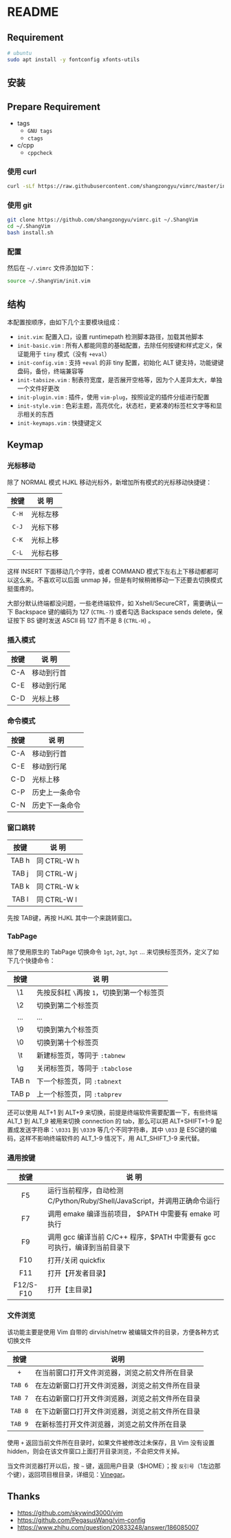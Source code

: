 # README

## Requirement

```sh
# ubuntu
sudo apt install -y fontconfig xfonts-utils
```


## 安装

## Prepare Requirement

* tags
  * `GNU tags`
  * `ctags`
* c/cpp
  * `cppcheck`

### 使用 curl

```sh
curl -sLf https://raw.githubusercontent.com/shangzongyu/vimrc/master/install.sh | bash
```

### 使用 git

```sh
git clone https://github.com/shangzongyu/vimrc.git ~/.ShangVim
cd ~/.ShangVim
bash install.sh
```

### 配置

然后在 `~/.vimrc` 文件添加如下：

 ```sh
source ~/.ShangVim/init.vim
```

## 结构

本配置按顺序，由如下几个主要模块组成：

* `init.vim`: 配置入口，设置 runtimepath 检测脚本路径，加载其他脚本
* `init-basic.vim` : 所有人都能同意的基础配置，去除任何按键和样式定义，保证能用于 `tiny` 模式（没有 `+eval`）
* `init-config.vim` : 支持 `+eval` 的非 tiny 配置，初始化 ALT 键支持，功能键键盘码，备份，终端兼容等
* `init-tabsize.vim` : 制表符宽度，是否展开空格等，因为个人差异太大，单独一个文件好更改
* `init-plugin.vim` : 插件，使用 `vim-plug`，按照设定的插件分组进行配置
* `init-style.vim` : 色彩主题，高亮优化，状态栏，更紧凑的标签栏文字等和显示相关的东西
* `init-keymaps.vim` : 快捷键定义

## Keymap

### 光标移动

除了 NORMAL 模式 HJKL 移动光标外，新增加所有模式的光标移动快捷键：

| 按键  | 说 明    |
| :---: | -------- |
| `C-H`  | 光标左移 |
| `C-J`  | 光标下移 |
| `C-K`  | 光标上移 |
| `C-L`  | 光标右移 |

这样 INSERT 下面移动几个字符，或者 COMMAND 模式下左右上下移动都都可以这么来。不喜欢可以后面 unmap 掉，但是有时候稍微移动一下还要去切换模式挺蛋疼的。

大部分默认终端都没问题，一些老终端软件，如 Xshell/SecureCRT，需要确认一下 Backspace 键的编码为 127 (`CTRL-?`) 或者勾选 Backspace sends delete，保证按下 BS 键时发送 ASCII 码 127 而不是 8 (`CTRL-H`) 。

### 插入模式

| 按键  | 说 明      |
| :---: | ---------- |
|  C-A  | 移动到行首 |
|  C-E  | 移动到行尾 |
|  C-D  | 光标上移   |

### 命令模式

| 按键  | 说 明          |
| :---: | -------------- |
|  C-A  | 移动到行首     |
|  C-E  | 移动到行尾     |
|  C-D  | 光标上移       |
|  C-P  | 历史上一条命令 |
|  C-N  | 历史下一条命令 |

### 窗口跳转

| 按键  | 说 明       |
| :---: | ----------- |
| TAB h | 同 CTRL-W h |
| TAB j | 同 CTRL-W j |
| TAB k | 同 CTRL-W k |
| TAB l | 同 CTRL-W l |

先按 TAB键，再按 HJKL 其中一个来跳转窗口。

### TabPage

除了使用原生的 TabPage 切换命令 `1gt`, `2gt`, `3gt` ... 来切换标签页外，定义了如下几个快捷命令：

| 按键  | 说 明                                      |
| :---: | ------------------------------------------ |
|  \1   | 先按反斜杠 `\`再按 `1`，切换到第一个标签页 |
|  \2   | 切换到第二个标签页                         |
|  ...  | ...                                        |
|  \9   | 切换到第九个标签页                         |
|  \0   | 切换到第十个标签页                         |
|  \t   | 新建标签页，等同于 `:tabnew`               |
|  \g   | 关闭标签页，等同于 `:tabclose`             |
| TAB n | 下一个标签页，同 `:tabnext`                |
| TAB p | 上一个标签页，同 `:tabprev`                |

还可以使用 ALT+1 到 ALT+9 来切换，前提是终端软件需要配置一下，有些终端 ALT_1 到 ALT_9 被用来切换 connection 的 tab，那么可以把 ALT+SHIFT+1-9 配置成发送字符串：`\0331` 到 `\0339` 等几个不同字符串，其中 `\033` 是 ESC键的编码，这样不影响终端软件的 ALT_1-9 情况下，用 ALT_SHIFT_1-9 来代替。

### 通用按键

|   按键    | 说 明                                                                     |
| :-------: | ------------------------------------------------------------------------- |
|    F5     | 运行当前程序，自动检测 C/Python/Ruby/Shell/JavaScript，并调用正确命令运行 |
|    F7     | 调用 emake 编译当前项目， $PATH 中需要有 emake 可执行                     |
|    F9     | 调用 gcc 编译当前 C/C++ 程序，$PATH 中需要有 gcc可执行，编译到当前目录下  |
|    F10    | 打开/关闭 quickfix                                                        |
|    F11    | 打开【开发者目录】                                                        |
| F12/S-F10 | 打开【主目录】                                                            |

### 文件浏览

该功能主要是使用 Vim 自带的 dirvish/netrw 被编辑文件的目录，方便各种方式切换文件

| 按键  | 说明                                             |
| :---: | ------------------------------------------------ |
|   `+`   | 在当前窗口打开文件浏览器，浏览之前文件所在目录   |
| `TAB 6` | 在左边新窗口打开文件浏览器，浏览之前文件所在目录 |
| `TAB 7` | 在右边新窗口打开文件浏览器，浏览之前文件所在目录 |
| `TAB 8` | 在下边新窗口打开文件浏览器，浏览之前文件所在目录 |
| `TAB 9` | 在新标签打开文件浏览器，浏览之前文件所在目录     |

使用 `+` 返回当前文件所在目录时，如果文件被修改过未保存，且 Vim 没有设置 hidden，则会在该文件窗口上面打开目录浏览，不会把文件关掉。

当文件浏览器打开以后，按 `~` 键，返回用户目录（$HOME）；按 `反引号`（1左边那个键），返回项目根目录，详细见：[Vinegar](https://github.com/skywind3000/vim/wiki/Vim-Vinegar-and-Oil)。

## Thanks

* <https://github.com/skywind3000/vim>
* <https://github.com/PegasusWang/vim-config>
* <https://www.zhihu.com/question/20833248/answer/186085007>
